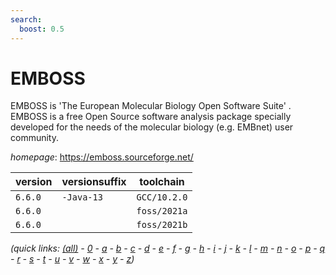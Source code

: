 ```yaml
---
search:
  boost: 0.5
---
```

# EMBOSS

EMBOSS is 'The European Molecular Biology Open Software Suite' . EMBOSS is a free Open Source software analysis package specially developed  for the needs of the molecular biology (e.g. EMBnet) user community.

*homepage*: <https://emboss.sourceforge.net/>

version | versionsuffix | toolchain
--------|---------------|----------
``6.6.0`` | ``-Java-13`` | ``GCC/10.2.0``
``6.6.0`` |  | ``foss/2021a``
``6.6.0`` |  | ``foss/2021b``


*(quick links: [(all)](../index.md) - [0](../0/index.md) - [a](../a/index.md) - [b](../b/index.md) - [c](../c/index.md) - [d](../d/index.md) - [e](../e/index.md) - [f](../f/index.md) - [g](../g/index.md) - [h](../h/index.md) - [i](../i/index.md) - [j](../j/index.md) - [k](../k/index.md) - [l](../l/index.md) - [m](../m/index.md) - [n](../n/index.md) - [o](../o/index.md) - [p](../p/index.md) - [q](../q/index.md) - [r](../r/index.md) - [s](../s/index.md) - [t](../t/index.md) - [u](../u/index.md) - [v](../v/index.md) - [w](../w/index.md) - [x](../x/index.md) - [y](../y/index.md) - [z](../z/index.md))*


